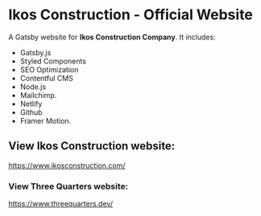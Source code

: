 # Ikos Construction - Official Website

A Gatsby website for **Ikos Construction Company**.
It includes:

- Gatsby.js
- Styled Components
- SEO Optimization
- Contentful CMS
- Node.js
- Mailchimp.
- Netlify
- Github
- Framer Motion.

## View Ikos Construction website:

https://www.ikosconstruction.com/

### View Three Quarters website:

https://www.threequarters.dev/
